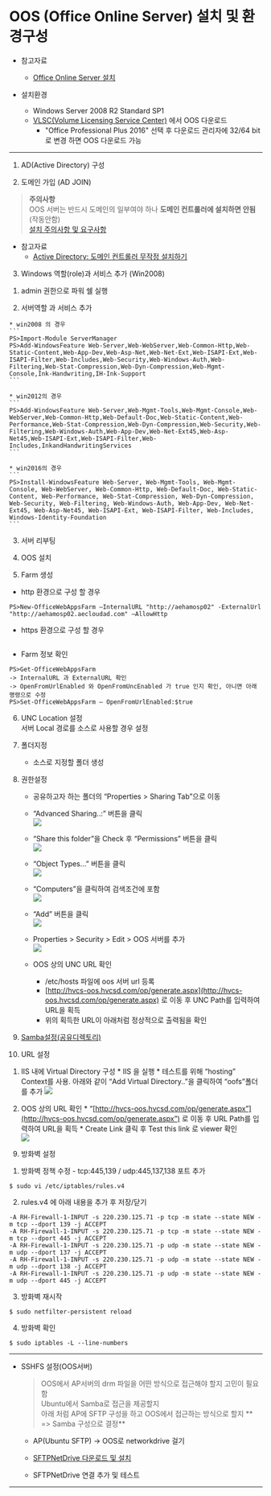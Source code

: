 # OOS \(Office Online Server\) 설치 및 환경구성

* 참고자료
  * [Office Online Server 설치](https://technet.microsoft.com/ko-kr/library/mt572054%28v=exchg.150%29.aspx)

* 설치환경
  * Windows Server 2008 R2 Standard SP1
  * [VLSC\(Volume Licensing Service Center\)](https://www.microsoft.com/Licensing/servicecenter/default.aspx) 에서 OOS 다운로드
    * "Office Professional Plus 2016" 선택 후 다운로드 관리자에 32/64 bit로 변경 하면 OOS 다운로드 가능


---
1. AD\(Active Directory) 구성

2. 도메인 가입 (AD JOIN)
  > **주의사항**  
  > OOS 서버는 반드시 도메인의 일부여야 하나 **도메인 컨트롤러에 설치하면 안됨**\(작동안함\)  
  > [설치 주의사항 및 요구사항](https://technet.microsoft.com/ko-kr/library/2e147f11-6f47-46bc-90bf-b2f179958d11#software)

  * 참고자료
    * [Active Directory: 도메인 컨트롤러 무작정 설치하기](http://archmond.net/?p=671)

3. Windows 역할\(role\)과 서비스 추가 \(Win2008\)

  1) admin 권한으로 파워 쉘 실행

  2) 서버역할 과 서비스 추가

    * win2008 의 경우
    ```
    PS>Import-Module ServerManager
    PS>Add-WindowsFeature Web-Server,Web-WebServer,Web-Common-Http,Web-Static-Content,Web-App-Dev,Web-Asp-Net,Web-Net-Ext,Web-ISAPI-Ext,Web-ISAPI-Filter,Web-Includes,Web-Security,Web-Windows-Auth,Web-Filtering,Web-Stat-Compression,Web-Dyn-Compression,Web-Mgmt-Console,Ink-Handwriting,IH-Ink-Support
    ```
    
    * win2012의 경우
    ```
    PS>Add-WindowsFeature Web-Server,Web-Mgmt-Tools,Web-Mgmt-Console,Web-WebServer,Web-Common-Http,Web-Default-Doc,Web-Static-Content,Web-Performance,Web-Stat-Compression,Web-Dyn-Compression,Web-Security,Web-Filtering,Web-Windows-Auth,Web-App-Dev,Web-Net-Ext45,Web-Asp-Net45,Web-ISAPI-Ext,Web-ISAPI-Filter,Web-Includes,InkandHandwritingServices
    ```
    
    * win2016의 경우
    ```
    PS>Install-WindowsFeature Web-Server, Web-Mgmt-Tools, Web-Mgmt-Console, Web-WebServer, Web-Common-Http, Web-Default-Doc, Web-Static-Content, Web-Performance, Web-Stat-Compression, Web-Dyn-Compression, Web-Security, Web-Filtering, Web-Windows-Auth, Web-App-Dev, Web-Net-Ext45, Web-Asp-Net45, Web-ISAPI-Ext, Web-ISAPI-Filter, Web-Includes, Windows-Identity-Foundation
    ```
    
  3) 서버 리부팅

4. OOS 설치

5. Farm 생성
  * http 환경으로 구성 할 경우
  ```
  PS>New-OfficeWebAppsFarm –InternalURL "http://aehamosp02" -ExternalUrl "http://aehamosp02.aecloudad.com" –AllowHttp
  ```
  * https 환경으로 구성 할 경우
  ```
  
  ```
  
  * Farm 정보 확인
  ```
  PS>Get-OfficeWebAppsFarm
  -> InternalURL 과 ExternalURL 확인
  -> OpenFromUrlEnabled 와 OpenFromUncEnabled 가 true 인지 확인, 아니면 아래 명령으로 수정
  PS>Set-OfficeWebAppsFarm – OpenFromUrlEnabled:$true
  ```

6. UNC  Location 설정  
  서버 Local 경로를 소스로 사용할 경우 설정

  1. 폴더지정
     * 소스로 지정할 폴더 생성

  2. 권한설정
     * 공유하고자 하는 폴더의 “Properties &gt; Sharing Tab”으로 이동

     * “Advanced Sharing..:” 버튼을 클릭  
       ![](/img/ch1/sub2/1-2-1.jpg)

     * “Share this folder”을 Check 후 “Permissions” 버튼을 클릭  
       ![](/img/ch1/sub2/1-2-2.jpg)

     * “Object Types…” 버튼을 클릭  
       ![](/img/ch1/sub2/1-2-4.jpg)

     * “Computers”을 클릭하여 검색조건에 포함  
       ![](/img/ch1/sub2/1-2-5.jpg)

     * “Add” 버튼을 클릭  
       ![](/img/ch1/sub2/1-2-3.jpg)

     * Properties &gt; Security &gt; Edit &gt; OOS 서버를 추가  
       ![](/img/ch1/sub2/1-2-6.jpg)

     * OOS 상의 UNC URL 확인

       * /etc/hosts 파일에 oos 서버 url 등록
       * [http://hvcs-oos.hvcsd.com/op/generate.aspx](http://hvcs-oos.hvcsd.com/op/generate.aspx) 로 이동 후 UNC Path를 입력하여 URL을 획득
       * 위의 획득한 URL이 아래처럼 정상적으로 출력됨을 확인

7. [Samba설정\(공유디렉토리\)](default/05-samba.md)

8. URL 설정
  1) IIS 내에 Virtual Directory 구성
    * IIS 을 실행
    * 테스트를 위해 “hosting” Context를 사용. 아래와 같이 “Add Virtual Directory..”을 클릭하여 “oofs”폴더를 추가
      ![](/img/ch1/sub2/1-2-7.png)
      
  2) OOS 상의 URL 확인
    * “[http://hvcs-oos.hvcsd.com/op/generate.aspx”](http://hvcs-oos.hvcsd.com/op/generate.aspx”) 로 이동 후 URL Path를 입력하여 URL을 획득
    * Create Link 클릭 후 Test this link 로 viewer 확인  
      ![](/img/ch1/sub2/1-2-8.png)
     
9. 방화벽 설정
  1) 방화벽 정책 수정 - tcp:445,139 / udp:445,137,138 포트 추가
  ```
  $ sudo vi /etc/iptables/rules.v4
  ```
  
  2) rules.v4 에 아래 내용을 추가 후 저장/닫기
  ```
  -A RH-Firewall-1-INPUT -s 220.230.125.71 -p tcp -m state --state NEW -m tcp --dport 139 -j ACCEPT
  -A RH-Firewall-1-INPUT -s 220.230.125.71 -p tcp -m state --state NEW -m tcp --dport 445 -j ACCEPT
  -A RH-Firewall-1-INPUT -s 220.230.125.71 -p udp -m state --state NEW -m udp --dport 137 -j ACCEPT
  -A RH-Firewall-1-INPUT -s 220.230.125.71 -p udp -m state --state NEW -m udp --dport 138 -j ACCEPT
  -A RH-Firewall-1-INPUT -s 220.230.125.71 -p udp -m state --state NEW -m udp --dport 445 -j ACCEPT
  ```

  3) 방화벽 재시작
  ```
  $ sudo netfilter-persistent reload
  ```

  4) 방화벽 확인
  ```
  $ sudo iptables -L --line-numbers
  ```
 
---
* SSHFS 설정(OOS서버)

  > OOS에서 AP서버의 drm 파일을 어떤 방식으로 접근해야 할지 고민이 필요함  
  > Ubuntu에서 Samba로 접근을 제공할지  
  > 아래 처럼 AP에 SFTP 구성을 하고 OOS에서 접근하는 방식으로 할지
  > ** => Samba 구성으로 결정**

  * AP\(Ubuntu SFTP\) -&gt; OOS로 networkdrive 걸기
  * [SFTPNetDrive 다운로드 및 설치](http://www.sftpnetdrive.com/download-thanks)

  * SFTPNetDrive 연결 추가 및 테스트
---









